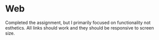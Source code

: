 # Web

Completed the assignment, but I primarily focused on functionality not esthetics. All links should work and they should be responsive to screen size.
